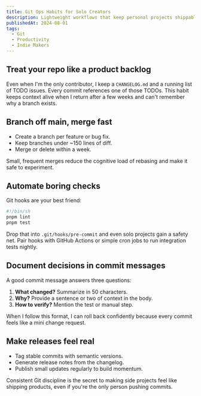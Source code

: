 ```yaml
---
title: Git Ops Habits for Solo Creators
description: Lightweight workflows that keep personal projects shippable without corporate tooling.
publishedAt: 2024-08-01
tags:
  - Git
  - Productivity
  - Indie Makers
---
```


## Treat your repo like a product backlog

Even when I'm the only contributor, I keep a `CHANGELOG.md` and a running list of TODO issues. Every commit references one of those TODOs. This habit keeps context alive when I return after a few weeks and can't remember why a branch exists.

## Branch off main, merge fast

- Create a branch per feature or bug fix.
- Keep branches under ~150 lines of diff.
- Merge or delete within a week.

Small, frequent merges reduce the cognitive load of rebasing and make it safe to experiment.

## Automate boring checks

Git hooks are your best friend:

```bash
#!/bin/sh
pnpm lint
pnpm test
```

Drop that into `.git/hooks/pre-commit` and even solo projects gain a safety net. Pair hooks with GitHub Actions or simple cron jobs to run integration tests nightly.

## Document decisions in commit messages

A good commit message answers three questions:

1. **What changed?** Summarize in 50 characters.
2. **Why?** Provide a sentence or two of context in the body.
3. **How to verify?** Mention the test or manual step.

When I follow this format, I can roll back confidently because every commit feels like a mini change request.

## Make releases feel real

- Tag stable commits with semantic versions.
- Generate release notes from the changelog.
- Publish small updates regularly to build momentum.

Consistent Git discipline is the secret to making side projects feel like shipping products, even if you're the only person pushing commits.
